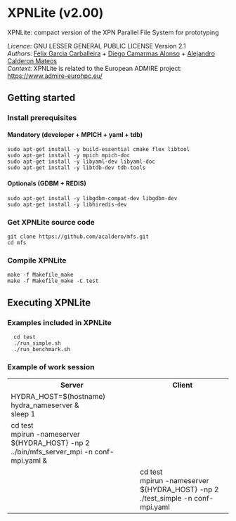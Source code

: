 # XPNLite (v2.00)
XPNLite: compact version of the XPN Parallel File System for prototyping

*Licence*: GNU LESSER GENERAL PUBLIC LICENSE Version 2.1</br>
*Authors*: [Felix Garcia Carballeira](https://researchportal.uc3m.es/display/inv16287) + [Diego Camarmas Alonso](https://github.com/dcamarmas/) + [Alejandro Calderon Mateos](https://github.com/acaldero)</br>
*Context*: XPNLite is related to the European ADMIRE project: https://www.admire-eurohpc.eu/


## Getting started

### Install prerequisites

#### Mandatory (developer + MPICH + yaml + tdb)

```
sudo apt-get install -y build-essential cmake flex libtool
sudo apt-get install -y mpich mpich-doc
sudo apt-get install -y libyaml-dev libyaml-doc
sudo apt-get install -y libtdb-dev tdb-tools
```

#### Optionals (GDBM + REDIS)
```
sudo apt-get install -y libgdbm-compat-dev libgdbm-dev
sudo apt-get install -y libhiredis-dev
```


### Get XPNLite source code

```
git clone https://github.com/acaldero/mfs.git
cd mfs
```

### Compile XPNLite

```
make -f Makefile_make
make -f Makefile_make -C test
```


## Executing XPNLite

### Examples included in XPNLite

```
  cd test
  ./run_simple.sh
  ./run_benchmark.sh
```

### Example of work session

<html>
 <table>
  <tr>
  <th>Server</th>
  <th>Client</th>
  </tr>

  <tr>
  <td>
  HYDRA_HOST=$(hostname)<br>
  hydra_nameserver & <br>
  sleep 1
  </td>
  <td>
  &nbsp;
  </td>
  </tr>

  <tr>
  <td>
  cd test<br>
  mpirun -nameserver ${HYDRA_HOST} -np 2 ../bin/mfs_server_mpi -n conf-mpi.yaml &
  </td>
  <td>
  &nbsp;
  </td>
  </tr>

  <tr>
  <td>
  &nbsp;
  </td>
  <td>
  cd test<br>
  mpirun -nameserver ${HYDRA_HOST} -np 2 ./test_simple -n conf-mpi.yaml
  </td>
  </tr>
  </table>
</html>

